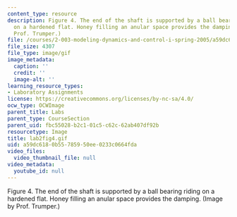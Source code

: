 ```yaml
---
content_type: resource
description: Figure 4. The end of the shaft is supported by a ball bearing riding
  on a hardened flat. Honey filling an anular space provides the damping. (Image by
  Prof. Trumper.)
file: /courses/2-003-modeling-dynamics-and-control-i-spring-2005/a59dc6180b55785950ee0233c0664fda_lab2fig4.gif
file_size: 4307
file_type: image/gif
image_metadata:
  caption: ''
  credit: ''
  image-alt: ''
learning_resource_types:
- Laboratory Assignments
license: https://creativecommons.org/licenses/by-nc-sa/4.0/
ocw_type: OCWImage
parent_title: Labs
parent_type: CourseSection
parent_uid: fbc55028-b2c1-01c5-c62c-62ab407df92b
resourcetype: Image
title: lab2fig4.gif
uid: a59dc618-0b55-7859-50ee-0233c0664fda
video_files:
  video_thumbnail_file: null
video_metadata:
  youtube_id: null
---
```

Figure 4. The end of the shaft is supported by a ball bearing riding on a hardened flat. Honey filling an anular space provides the damping. (Image by Prof. Trumper.)